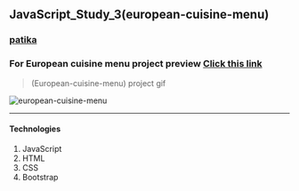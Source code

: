 ## JavaScript_Study_3(european-cuisine-menu)
### [patika](https://academy.patika.dev/tr/profile)
### For European cuisine menu project preview [Click  this link](https://kaderergin.github.io/JavaScript/Javascript_Study_3/) 

> (European-cuisine-menu) project gif

![european-cuisine-menu](https://github.com/KaderErgin/JavaScript/blob/master/Javascript_Study_3/img/european_menu.gif)
<hr>

#### Technologies
1. JavaScript
1. HTML
1. CSS
1. Bootstrap
